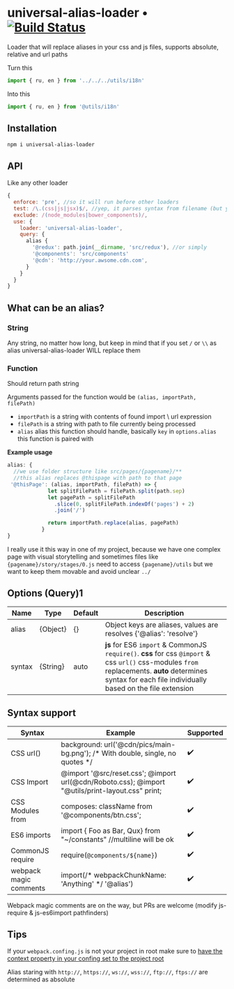 # universal-alias-loader • [![Build Status](https://travis-ci.org/VsevolodTrofimov/universal-alias-loader.svg?branch=master)](https://travis-ci.org/VsevolodTrofimov/universal-alias-loader)
Loader that will replace aliases in your css and js files, supports absolute, relative and url paths

Turn this
```javascript
import { ru, en } from '../../../utils/i18n'
```

Into this
```javascript
import { ru, en } from '@utils/i18n'
```

## Installation
```bash
npm i universal-alias-loader
```

## API
Like any other loader
```javascript
{
  enforce: 'pre', //so it will run before other loaders
  test: /\.(css|js|jsx)$/, //yep, it parses syntax from filename (but you can set syntax yourself)
  exclude: /(node_modules|bower_components)/,
  use: {
    loader: 'universal-alias-loader',  
    query: {
      alias {
        '@redux': path.join(__dirname, 'src/redux'), //or simply
        '@components': 'src/components'
        '@cdn': 'http://your.awsome.cdn.com',
      }
    }
  }
}
```

## What can be an alias?
### String
Any string, no matter how long, but keep in mind that if you set `/` or `\\` as alias universal-alias-loader WILL replace them
### Function
Should return path string

Arguments passed for the function would be `(alias, importPath, filePath)`
 - `importPath` is a string with contents of found import \ url expression
 - `filePath` is a string with path to file currently being processed
 - `alias` alias this function should handle, basically `key` in `options.alias` this function is paired with

 **Example usage**
 ```javascript
 alias: {
   //we use folder structure like src/pages/{pagename}/**
   //this alias replaces @thispage with path to that page
  '@thisPage': (alias, importPath, filePath) => {
              let splitFilePath = filePath.split(path.sep)
              let pagePath = splitFilePath
                .slice(0, splitFilePath.indexOf('pages') + 2)
                .join('/')

              return importPath.replace(alias, pagePath)
            }
}
 ```
 I really use it this way in one of my project, because we have one complex page with visual storytelling and sometimes files like `{pagename}/story/stages/0.js` need to access `{pagename}/utils` but we want to keep them movable and avoid unclear `../`

## Options (Query)1
| Name | Type     | Default       | Description                                                                                                      |
|-----------------|----------|---------------|------------------------------------------------------------------------------------------------------------------|
| alias           | {Object} | {}            | Object keys are aliases, values are resolves {'@alias': 'resolve'}                                               |
| syntax          | {String} | auto          | **js** for ES6 `import` & CommonJS `require()`. **css** for css `@import` & css `url()` css-modules `from` replacements. **auto** determines syntax for each file individually based on the file extension|


## Syntax support
| Syntax                 | Example                                                                                            | Supported          |
|------------------------|----------------------------------------------------------------------------------------------------|--------------------|
| CSS url()              | background: url('@cdn/pics/main-bg.png'); /* With double, single, no quotes */                     | :heavy_check_mark: |
| CSS Import             | @import '@src/reset.css'; @import url(@cdn/Roboto.css); @import "@utils/print-layout.css" print;   | :heavy_check_mark: |
| CSS Modules from       | composes: className from '@components/btn.css';                                                    | :heavy_check_mark: |
| ES6 imports            | import {   Foo as Bar, Qux} from "~/constants" //multiline will be ok                              | :heavy_check_mark: |
| CommonJS require       | require(`@components/${name}`)                                                                     | :heavy_check_mark: |
| webpack magic comments | import(/* webpackChunkName: 'Anything' */ '@alias')                                               | :heavy_check_mark:                |

Webpack magic comments are on the way, but PRs are welcome (modify js-require & js-es6import pathfinders)

## Tips
If your `webpack.confing.js` is not your project in root make sure to [have the context property in your confing set to the project root](https://github.com/gokulkrishh/how-to-setup-webpack-2)

Alias staring with `http://`, `https://`, `ws://`, `wss://`, `ftp://`, `ftps://` are determined as absolute
